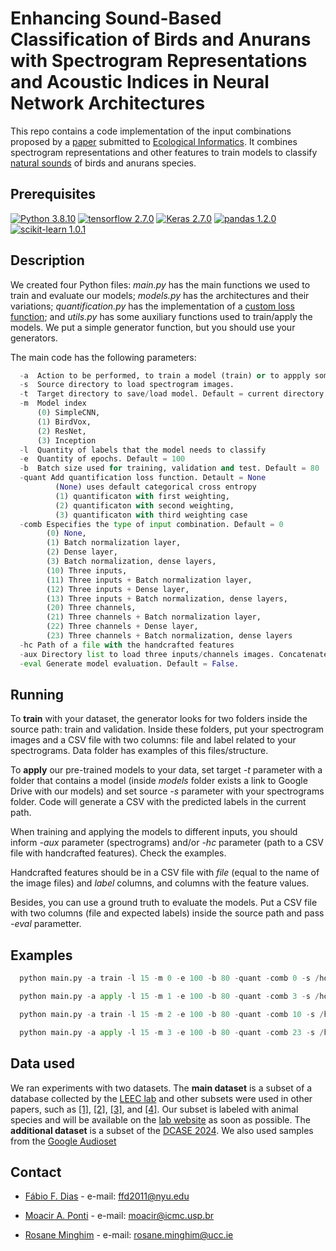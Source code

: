 # Enhancing Sound-Based Classification of Birds and Anurans with Spectrogram Representations and Acoustic Indices in Neural Network Architectures

This repo contains a code implementation of the input combinations proposed by a [paper](https://) submitted to [Ecological Informatics](https://www.sciencedirect.com/journal/ecological-informatics). It combines spectrogram representations and other features to train models to classify [natural sounds](https://doi.org/10.1007/s10980-011-9600-8) of birds and anurans species.

## Prerequisites

[![Python 3.8.10](https://img.shields.io/badge/python-3.8.10-green.svg)](https://www.python.org/downloads/release/python-3810/) [![tensorflow 2.7.0](https://img.shields.io/badge/tensorflow-2.7.0-orange.svg)](https://pypi.org/project/tensorflow/2.7.0/)  [![Keras 2.7.0](https://img.shields.io/badge/keras-2.7.0-red.svg)](https://pypi.org/project/keras/2.7.0/) 
[![pandas 1.2.0](https://img.shields.io/badge/pandas-1.2.0-purple.svg)](https://pypi.org/project/pandas/1.2.0/) [![scikit-learn 1.0.1](https://img.shields.io/badge/scikit_learn-1.0.1-blue.svg)](https://pypi.org/project/scikit-learn/1.0.1/)

## Description

We created four Python files: *main.py* has the main functions we used to train and evaluate our models; *models.py* has the architectures and their variations; *quantification.py* has the implementation of a [custom loss function](https://doi.org/10.1007/s13748-016-0103-3); and *utils.py* has some auxiliary functions used to train/apply the models. We put a simple generator function, but you should use your generators.

The main code has the following parameters:

```python
  -a  Action to be performed, to train a model (train) or to appply some pretrained model (apply) 
  -s  Source directory to load spectrogram images.
  -t  Target directory to save/load model. Default = current directory
  -m  Model index 
      (0) SimpleCNN, 
      (1) BirdVox, 
      (2) ResNet, 
      (3) Inception
  -l  Quantity of labels that the model needs to classify
  -e  Quantity of epochs. Default = 100
  -b  Batch size used for training, validation and test. Default = 80
  -quant Add quantification loss function. Detault = None 
          (None) uses default categorical cross entropy
          (1) quantificaton with first weighting, 
          (2) quantificaton with second weighting, 
          (3) quantificaton with third weighting case
  -comb Especifies the type of input combination. Default = 0
        (0) None,
        (1) Batch normalization layer,
        (2) Dense layer,
        (3) Batch normalization, dense layers,
        (10) Three inputs,
        (11) Three inputs + Batch normalization layer,
        (12) Three inputs + Dense layer,
        (13) Three inputs + Batch normalization, dense layers,      
        (20) Three channels,
        (21) Three channels + Batch normalization layer,
        (22) Three channels + Dense layer,
        (23) Three channels + Batch normalization, dense layers    
  -hc Path of a file with the handcrafted features
  -aux Directory list to load three inputs/channels images. Concatenated with [-s]  Source directory
  -eval Generate model evaluation. Default = False.
```

## Running

To **train** with your dataset, the generator looks for two folders inside the source path: train and validation. Inside these folders, put your spectrogram images and a CSV file with two columns: file and label related to your spectrograms. Data folder has examples of this files/structure.

To **apply** our pre-trained models to your data, set target *-t* parameter with a folder that contains a model (inside *models* folder exists a link to Google Drive with our models) and set source *-s* parameter with your spectrograms folder. Code will generate a CSV with the predicted labels in the current path.

When training and applying the models to different inputs, you should inform *-aux* parameter (spectrograms) and/or *-hc* parameter (path to a CSV file with handcrafted features). Check the examples.

Handcrafted features should be in a CSV file with *file* (equal to the name of the image files) and *label* columns, and columns with the feature values.

Besides, you can use a ground truth to evaluate the models. Put a CSV file with two columns (file and expected labels) inside the source path and pass *-eval* parametter.

## Examples

```python
  python main.py -a train -l 15 -m 0 -e 100 -b 80 -quant -comb 0 -s /home/user/Desktop/data/spec -t /home/user/Desktop/model
```  

```python
  python main.py -a apply -l 15 -m 1 -e 100 -b 80 -quant -comb 3 -s /home/user/Desktop/data/mel -hc /home/user/Destop/data/features/features_test.csv -t /home/user/Desktop/model 
```  

```python
  python main.py -a train -l 15 -m 2 -e 100 -b 80 -quant -comb 10 -s /home/user/Desktop/data/ -aux spec mel pcen -t /home/user/Desktop/model 
```

```python
  python main.py -a apply -l 15 -m 3 -e 100 -b 80 -quant -comb 23 -s /home/user/Desktop/data/ -aux spec mel pcen -hc /home/user/Destop/data/features/features_test.csv -t /home/user/Desktop/model 
```

## Data used

We ran experiments with two datasets.
The **main dataset** is a subset of a database collected by the [LEEC lab](https://github.com/LEEClab) and other subsets were used in other papers, such as [[1]](https://doi.org/10.1016/j.ecolind.2020.107050), [[2]](https://doi.org/10.1016/j.ecolind.2020.107316), [[3]](https://doi.org/10.3390/info12070265), and [[4]](https://www.frontiersin.org/journals/remote-sensing/articles/10.3389/frsen.2023.1283719/full). 
Our subset is labeled with animal species and will be available on the [lab website](https://github.com/LEEClab) as soon as possible.
The **additional dataset** is a subset of the [DCASE 2024](https://dcase.community/challenge2024/task-few-shot-bioacoustic-event-detection).
We also used samples from the [Google Audioset](http://research.google.com/audioset/download.html)

## Contact

* [Fábio F. Dias](https://scholar.google.com.br/citations?hl=pt-BR&user=uQ_qg2MAAAAJ) - e-mail: <ffd2011@nyu.edu>

* [Moacir A. Ponti](https://scholar.google.com.br/citations?user=ZxQDyNcAAAAJ&hl=pt-BR&oi=sra) - e-mail: <moacir@icmc.usp.br>

* [Rosane Minghim](https://scholar.google.com.br/citations?user=TodwpSwAAAAJ&hl=pt-BR&oi=ao) - e-mail: <rosane.minghim@ucc.ie>  
